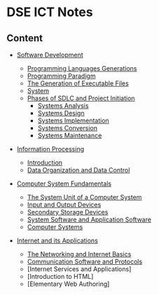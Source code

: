 # DSE ICT Notes
## Content

- [Software Development](https://github.com/LioQing/ICT-Notes/blob/master/Software%20Development.md)
    - [Programming Languages Generations](https://github.com/LioQing/ICT-Notes/blob/master/Software%20Development.md#programming-languages-generations)
    - [Programming Paradigm](https://github.com/LioQing/ICT-Notes/blob/master/Software%20Development.md#programming-paradigm)
    - [The Generation of Executable Files](https://github.com/LioQing/ICT-Notes/blob/master/Software%20Development.md#the-generation-of-executable-files)
    - [System](https://github.com/LioQing/ICT-Notes/blob/master/Software%20Development.md#system)
    - [Phases of SDLC and Project Initiation](https://github.com/LioQing/ICT-Notes/blob/master/Software%20Development.md#phases-of-sdlc-and-project-initiation)
        - [Systems Analysis](https://github.com/LioQing/ICT-Notes/blob/master/Software%20Development.md#systems-analysis)
        - [Systems Design](https://github.com/LioQing/ICT-Notes/blob/master/Software%20Development.md#systems-design)
        - [Systems Implementation](https://github.com/LioQing/ICT-Notes/blob/master/Software%20Development.md#systems-implementation)
        - [Systems Conversion](https://github.com/LioQing/ICT-Notes/blob/master/Software%20Development.md#systems-conversion)
        - [Systems Maintenance](https://github.com/LioQing/ICT-Notes/blob/master/Software%20Development.md#systems-maintenance)

- [Information Processing](https://github.com/LioQing/ICT-Notes/blob/master/Information_Processing.md)
	- [Introduction](https://github.com/LioQing/ICT-Notes/blob/master/Information_Processing.md#introduction)
	- [Data Organization and Data Control](https://github.com/LioQing/ICT-Notes/blob/master/Information_Processing.md#data-organization-and-data-control)

- [Computer System Fundamentals](https://github.com/LioQing/ICT-Notes/blob/master/Computer%20System%20Fundamentals.md)
    - [The System Unit of a Computer System](https://github.com/LioQing/ICT-Notes/blob/master/Computer%20System%20Fundamentals.md#the-system-unit-of-a-computer-system)
    - [Input and Output Devices](https://github.com/LioQing/ICT-Notes/blob/master/Computer%20System%20Fundamentals.md#input-and-output-devices)
    - [Secondary Storage Devices](https://github.com/LioQing/ICT-Notes/blob/master/Computer%20System%20Fundamentals.md#secondary-storage-devices)
    - [System Software and Application Software](https://github.com/LioQing/ICT-Notes/blob/master/Computer%20System%20Fundamentals.md#system-software-and-application-software)
    - [Computer Systems](https://github.com/LioQing/ICT-Notes/blob/master/Computer%20System%20Fundamentals.md#computer-systems)

- [Internet and its Applications](https://github.com/LioQing/ICT-Notes/blob/master/Internet%20and%20its%20Applications.md)
	- [The Networking and Internet Basics](https://github.com/LioQing/ICT-Notes/blob/master/Internet%20and%20its%20Applications.md#the-networking-and-internet-basics)
	- [Communication Software and Protocols](https://github.com/LioQing/ICT-Notes/blob/master/Internet%20and%20its%20Applications.md#communication-software-and-protocols)
	- [Internet Services and Applications]
	- [Introduction to HTML]
	- [Elementary Web Authoring]
